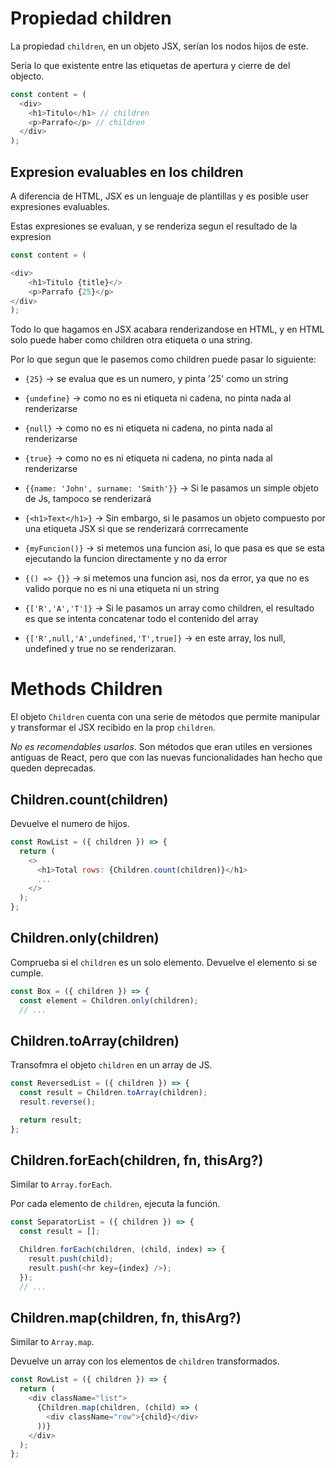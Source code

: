 # Propiedad children

La propiedad `children`, en un objeto JSX, serían los nodos hijos de este.

Sería lo que existente entre las etiquetas de apertura y cierre de del objecto.

```js
const content = (
  <div>
    <h1>Titulo</h1> // children
    <p>Parrafo</p> // children
  </div>
);
```

## Expresion evaluables en los children

A diferencia de HTML, JSX es un lenguaje de plantillas y es posible user expresiones evaluables.

Estas expresiones se evaluan, y se renderiza segun el resultado de la expresion

```js
const content = (

<div>
	<h1>Titulo {title}</>
	<p>Parrafo {25}</p>
</div>
);
```

Todo lo que hagamos en JSX acabara renderizandose en HTML, y en HTML solo puede haber como children otra etiqueta o una string.

Por lo que segun que le pasemos como children puede pasar lo siguiente:

- `{25}` -> se evalua que es un numero, y pinta '25' como un string
- `{undefine}` -> como no es ni etiqueta ni cadena, no pinta nada al renderizarse
- `{null}` -> como no es ni etiqueta ni cadena, no pinta nada al renderizarse
- `{true}` -> como no es ni etiqueta ni cadena, no pinta nada al renderizarse
- `{{name: 'John', surname: 'Smith'}}` -> Si le pasamos un simple objeto de Js, tampoco se renderizará

- `{<h1>Text</h1>}` -> Sin embargo, si le pasamos un objeto compuesto por una etiqueta JSX si que se
  renderizará corrrecamente

- `{myFuncion()}` -> si metemos una funcion asi, lo que pasa es que se esta ejecutando la funcion directamente y no da error

- `{() => {}}` -> si metemos una funcion asi, nos da error, ya que no es valido porque no es ni una etiqueta ni un string

- `{['R','A','T']}` -> Si le pasamos un array como children, el resultado es que se intenta concatenar
  todo el contenido del array

- `{['R',null,'A',undefined,'T',true]}` -> en este array, los null, undefined y true no se renderizaran.

# Methods Children

El objeto `Children` cuenta con una serie de métodos que permite manipular y transformar el JSX recibido en la prop `children`.

_No es recomendables usarlos_. Son métodos que eran utiles en versiones antiguas de React, pero que con las nuevas funcionalidades han hecho que queden deprecadas.

## Children.count(children)

Devuelve el numero de hijos.

```js
const RowList = ({ children }) => {
  return (
    <>
      <h1>Total rows: {Children.count(children)}</h1>
      ...
    </>
  );
};
```

## Children.only(children)

Comprueba si el `children` es un solo elemento. Devuelve el elemento si se cumple.

```js
const Box = ({ children }) => {
  const element = Children.only(children);
  // ...
```

## Children.toArray(children)

Transofmra el objeto `children` en un array de JS.

```js
const ReversedList = ({ children }) => {
  const result = Children.toArray(children);
  result.reverse();

  return result;
};
```

## Children.forEach(children, fn, thisArg?)

Similar to `Array.forEach`.

Por cada elemento de `children`, ejecuta la función.

```js
const SeparatorList = ({ children }) => {
  const result = [];

  Children.forEach(children, (child, index) => {
    result.push(child);
    result.push(<hr key={index} />);
  });
  // ...
```

## Children.map(children, fn, thisArg?)

Similar to `Array.map`.

Devuelve un array con los elementos de `children` transformados.

```js
const RowList = ({ children }) => {
  return (
    <div className="list">
      {Children.map(children, (child) => (
        <div className="row">{child}</div>
      ))}
    </div>
  );
};
```
